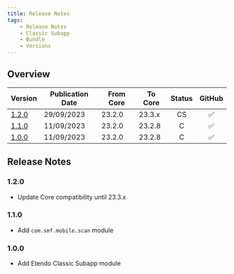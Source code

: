 ```yaml
---
title: Release Notes
tags:
    - Release Notes
    - Classic Subapp
    - Bundle
    - Versions
---
```

## Overview

| Version | Publication Date | From Core | To Core| Status | GitHub|
| --- | --- | --- | --- | :---: | :---: |
| [1.2.0](/whats-new/release-notes/etendo-mobile/bundles/etendo-classic-subapp-extensions/release-notes/#120)  | 29/09/2023 | 23.2.0 | 23.3.x | CS  | :white_check_mark:|
| [1.1.0](/whats-new/release-notes/etendo-mobile/bundles/etendo-classic-subapp-extensions/release-notes/#110)  | 11/09/2023 | 23.2.0 | 23.2.8 | C  | :white_check_mark:|
| [1.0.0](/whats-new/release-notes/etendo-mobile/bundles/etendo-classic-subapp-extensions/release-notes/#100) | 11/09/2023 | 23.2.0 | 23.2.8 | C   | :white_check_mark:|

## Release Notes
### 1.2.0
- Update Core compatibility until 23.3.x
### 1.1.0
- Add  `com.smf.mobile.scan` module
### 1.0.0
- Add Etendo Classic Subapp module